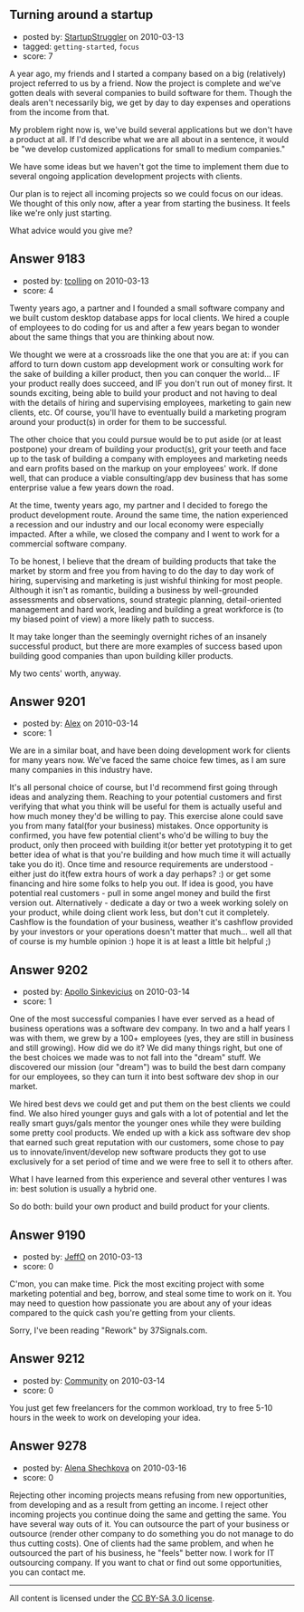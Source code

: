 ## Turning around a startup

- posted by: [StartupStruggler](https://stackexchange.com/users/-1/2843-startupstruggler) on 2010-03-13
- tagged: `getting-started`, `focus`
- score: 7

A year ago, my friends and I started a company based on a big (relatively) project referred to us by a friend. Now the project is complete and we've gotten deals with several companies to build software for them. Though the deals aren't necessarily big, we get by day to day expenses and operations from the income from that.

My problem right now is, we've build several applications but we don't have a product at all. If I'd describe what we are all about in a sentence, it would be "we develop customized applications for small to medium companies."

We have some ideas but we haven't got the time to implement them due to several ongoing application development projects with clients.

Our plan is to reject all incoming projects so we could focus on our ideas. We thought of this only now, after a year from starting the business. It feels like we're only just starting.

What advice would you give me?


## Answer 9183

- posted by: [tcolling](https://stackexchange.com/users/-1/2813-tcolling) on 2010-03-13
- score: 4

Twenty years ago, a partner and I founded a small software company and we built custom desktop database apps for local clients.  We hired a couple of employees to do coding for us and after a few years began to wonder about the same things that you are thinking about now.

We thought we were at a crossroads like the one that you are at: if you can afford to turn down custom app development work or consulting work for the sake of building a killer product, then you can conquer the world... IF your product really does succeed, and IF you don't run out of money first.  It sounds exciting, being able to build your product and not having to deal with the details of hiring and supervising employees, marketing to gain new clients, etc.  Of course, you'll have to eventually build a marketing program around your product(s) in order for them to be successful.

The other choice that you could pursue would be to put aside (or at least postpone) your dream of building your product(s), grit your teeth and face up to the task of building a company with employees and marketing needs and earn profits based on the markup on your employees' work.  If done well, that can produce a viable consulting/app dev business that has some enterprise value a few years down the road.

At the time, twenty years ago, my partner and I decided to forego the product development route.  Around the same time, the nation experienced a recession and our industry and our local economy were especially impacted.  After a while, we closed the company and I went to work for a commercial software company.  

To be honest, I believe that the dream of building products that take the market by storm and free you from having to do the day to day work of hiring, supervising and marketing is just wishful thinking for most people.  Although it isn't as romantic, building a business by well-grounded assessments and observations, sound strategic planning, detail-oriented management and hard work, leading and building a great workforce is (to my biased point of view) a more likely path to success.  

It may take longer than the seemingly overnight riches of an insanely successful product, but there are more examples of success based upon building good companies than upon building killer products.  

My two cents' worth, anyway.










## Answer 9201

- posted by: [Alex](https://stackexchange.com/users/-1/2845-alex) on 2010-03-14
- score: 1

We are in a similar boat, and have been doing development work for clients for many years now. We've faced the same choice few times, as I am sure many companies in this industry have. 

It's all personal choice of course, but I'd recommend first going through ideas and analyzing them. Reaching to your potential customers and first verifying that what you think will be useful for them is actually useful and how much money they'd be willing to pay. This exercise alone could save you from many fatal(for your business) mistakes. Once opportunity is confirmed, you have few potential client's who'd be willing to buy the product, only then proceed with building it(or better yet prototyping it to get better idea of what is that you're building and how much time it will actually take you do it). Once time and resource requirements are understood - either just do it(few extra hours of work a day perhaps? :) or get some financing and hire some folks to help you out. If idea is good, you have potential real customers - pull in some angel money and build the first version out. Alternatively - dedicate a day or two a week working solely on your product, while doing client work less, but don't cut it completely. Cashflow is the foundation of your business, weather it's cashflow provided by your investors or your operations doesn't matter that much... well all that of course is my humble opinion :) hope it is at least a little bit helpful ;) 






## Answer 9202

- posted by: [Apollo Sinkevicius](https://stackexchange.com/users/-1/2119-apollo-sinkevicius) on 2010-03-14
- score: 1

One of the most successful companies I have ever served as a head of business operations was a software dev company. In two and a half years I was with them, we grew by a 100+ employees (yes, they are still in business and still growing). How did we do it? We did many things right, but one of the best choices we made was to not fall into the "dream" stuff. We discovered our mission (our "dream") was to build the best darn company for our employees, so they can turn it into best software dev shop in our market.

We hired best devs we could get and put them on the best clients we could find. We also hired younger guys and gals with a lot of potential and let the really smart guys/gals mentor the younger ones while they were building some pretty cool products. We ended up with a kick ass software dev shop that earned such great reputation with our customers, some chose to pay us to innovate/invent/develop new software products they got to use exclusively for a set period of time and we were free to sell it to others after.

What I have learned from this experience and several other ventures I was in: best solution is usually a hybrid one.

So do both: build your own product and build product for your clients.


## Answer 9190

- posted by: [JeffO](https://stackexchange.com/users/-1/1796-jeffo) on 2010-03-13
- score: 0

C'mon, you can make time. Pick the most exciting project with some marketing potential and beg, borrow, and steal some time to work on it. You may need to question how passionate you are about any of your ideas compared to the quick cash you're getting from your clients.

Sorry, I've been reading "Rework" by 37Signals.com.


## Answer 9212

- posted by: [Community](https://stackexchange.com/users/-1/-1-community) on 2010-03-14
- score: 0

You just get few freelancers for the common workload, try to free 5-10 hours in the week to work on developing your idea.


## Answer 9278

- posted by: [Alena Shechkova](https://stackexchange.com/users/-1/2332-alena-shechkova) on 2010-03-16
- score: 0

Rejecting other incoming projects means refusing from new opportunities, from developing and as a result from getting an income. I reject other incoming projects you continue doing the same and getting the same. You have several way outs of it. You can outsource the part of your business or outsource (render other company to do something you do not manage to do thus cutting costs). One of clients had the same problem, and when he outsourced the part of his business, he "feels" better now. 
I work for IT outsourcing company. If you want to chat or find out some opportunities, you can contact me. 




---

All content is licensed under the [CC BY-SA 3.0 license](https://creativecommons.org/licenses/by-sa/3.0/).
